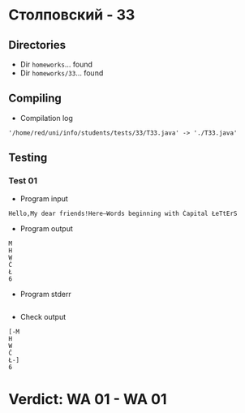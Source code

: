 # Столповский - 33
## Directories
- Dir `homeworks`... found
- Dir `homeworks/33`... found
## Compiling
- Compilation log
```
'/home/red/uni/info/students/tests/33/T33.java' -> './T33.java'

```
## Testing
### Test 01
- Program input
```
Hello,My dear friends!Here—Words beginning with Ćapital ŁeTtErS
```
- Program output
```
M
H
W
Ć
Ł
6

```
- Program stderr
```

```
- Check output
```
[-M
H
W
Ć
Ł-]
6

```
# Verdict: **WA 01** - WA 01
